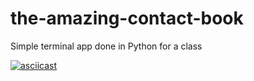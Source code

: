 # the-amazing-contact-book

Simple terminal app done in Python for a class

[![asciicast](https://asciinema.org/a/14.png)](https://asciinema.org/a/rby3z3OnJH7uku2q4fhFMo4Ki)
